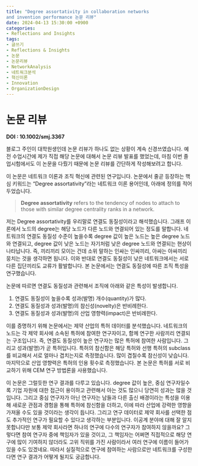 ```yaml
---
title: "Degree assortativity in collaboration networks
and invention performance 논문 리뷰"
date: 2024-04-13 15:30:00 +0900
categories:
- Reflections and Insights
tags:
- 글쓰기
- Reflections & Insights
- 논문
- 논문리뷰
- NetworkAnalysis
- 네트워크분석
- 혁신이론
- Innovation
- OrganizationDesign
---
```


# 논문 리뷰

**DOI : 10.1002/smj.3367**

블로그 주인이 대학원생인데 논문 리뷰가 하나도 없는 상황이 계속 신경쓰였습니다. 예전 수업시간에 제가 직접 해당 논문에 대해서 논문 리뷰 발표를 했었는데, 마침 이번 졸업시험에서도 이 논문을 다뤘기 때문에 논문 리뷰를 간단하게 작성해보려고 합니다.  

이 논문은 네트워크 이론과 조직 혁신에 관련된 연구입니다. 논문에서 줄곧 등장하는 핵심 키워드는 “Degree assortativity”라는 네트워크 이론 용어인데, 아래에 정의를 적어두었습니다.

> **Degree assortativity** refers to the tendency of nodes to attach to those with similar degree centrality ranks in a network.
> 

저는 Degree assortativity를 우리말로 연결도 동질성이라고 해석했습니다. 그래프 이론에서 노드의 degree는 해당 노드가 다른 노드와 연결되어 있는 정도를 말합니다. 네트워크의 연결도 동질성 수준이 높을수록 degree 값이 높은 노드는 높은 degree 노드와 연결되고, degree 값이 낮은 노드는 자기처럼 낮은 degree 노드와 연결되는 현상이 나타납니다. 즉, 끼리끼리 모이는 건데 소위 말하는 인싸는 인싸끼리, 아싸는 아싸끼리 뭉치는 것을 생각하면 됩니다. 이와 반대로 연결도 동질성이 낮은 네트워크에서는 서로 다른 집단끼리도 교류가 활발합니다. 본 논문에서는 연결도 동질성에 따른 조직 특성을 연구했습니다. 

논문에 따르면 연결도 동질성과 관련해서 조직에 아래와 같은 특성이 발생합니다.

1. 연결도 동질성이 높을수록 성과(발명) 개수(quantity)가 많다.
2. 연결도 동질성과 성과(발명)의 참신성(novelty)은 반비례한다.
3. 연결도 동질성과 성과(발명)의 산업 영향력(impact)은 반비례한다. 

이를 증명하기 위해 논문에서는 제약 산업의 특허 데이터를 분석했습니다. 네트워크의 노드는 각 제약 회사에 소속된 특허에 참여한 연구자이고, 함께 연구한 사람끼리 연결되는 구조입니다. 즉, 연결도 동질성이 높은 연구자는 많은 특허에 참여한 사람입니다. 그리고 성과(발명)가 곧 특허입니다. 특허의 참신함은 해당 특허와 선행 특허의 subclass를 비교해서 서로 얼마나 겹치는지로 측정했습니다. 많이 겹칠수록 참신성이 낮습니다. 마지막으로 산업 영향력은 특허의 인용 횟수로 측정했습니다. 본 논문은 특허를 서로 비교하기 위해 CEM 연구 방법론을 사용했습니다.

이 논문은 그럴듯한 연구 결과를 다루고 있습니다. degree 값이 높은, 중심 연구자일수록 기업 자원에 대한 접근이 용이하고 관련해서 아는 것도 많으니 당연히 성과는 많을 것입니다. 그리고 중심 연구자가 아닌 연구자는 남들과 다른 출신 배경이라는 특성을 이용해 새로운 관점과 경험을 통해 특허에 참신함을 더하고, 이에 따라 산업에 강력한 영향을 가져올 수도 있을 것이라는 생각이 듭니다. 그리고 연구 데이터로 제약 회사를 선택한 점도 추가적인 연구가 필요할 수 있다고 생각하는 부분입니다. 이공계 분야에 대해 잘 알지 못합니다만 보통 제약 회사라면 하나의 연구에 다수의 연구자가 참여하지 않을까요? 그렇다면 참여 연구자 중에 책임자가 있을 것이고, 그 책임자는 어쩌면 직접적으로 해당 연구에 많이 기여하지 않더라도 고위 직위를 가진 사람이라서 여러 연구에 이름이 들어가 있을 수도 있겠네요. 따라서 실질적으로 연구에 참여하는 사람으로만 네트워크를 구성한다면 연구 결과가 어떻게 될지도 궁금합니다.



